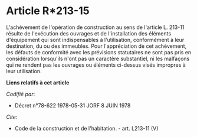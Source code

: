 # Article R*213-15

L'achèvement de l'opération de construction au sens de l'article L. 213-11 résulte de l'exécution des ouvrages et de
l'installation des éléments d'équipement qui sont indispensables à l'utilisation, conformément à leur destination, du ou des
immeubles. Pour l'appréciation de cet achèvement, les défauts de conformité avec les prévisions statutaires ne sont pas pris
en considération lorsqu'ils n'ont pas un caractère substantiel, ni les malfaçons qui ne rendent pas les ouvrages ou éléments
ci-dessus visés impropres à leur utilisation.

**Liens relatifs à cet article**

_Codifié par_:

  - Décret n°78-622 1978-05-31 JORF 8 JUIN 1978

_Cite_:

  - Code de la construction et de l'habitation. - art. L213-11 (V)
